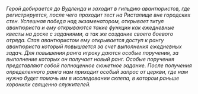 *Герой добирается до Вудленда и заходит в гильдию авантюристов, где регистрируется, после чего проходит тест на Ристалище вне городских стен. Успешная победа над экзаменатором, открывает титул авантюриста и ему открываются такие функции как ежедневные квесты на доске с заданиями, а так же создание своего боевого отряда. Став авантюристом ему открывается доступ к рангу авантюриста который повышается за счет выполнения ежедневных задач. Для повышения ранга игроку даются особые поручения, за выполнение которых он получает новый ранг. Особые поручения представляют собой полноценное сюжетное задание.*
*После получения определенного ранга нам приходит особый запрос от церкви, где нам нужно будет помочь им в исследовании склепа, в котором раньше хоронили священно служителей.*